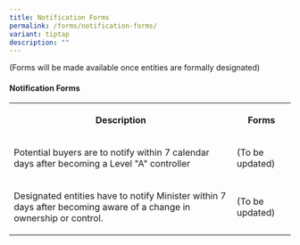 ```yaml
---
title: Notification Forms
permalink: /forms/notification-forms/
variant: tiptap
description: ""
---
```

<p>(Forms will be made available once entities are formally designated)</p>
<h4><strong>Notification Forms</strong></h4>
<table>
<tbody>
<tr>
<th rowspan="1" colspan="1">
<p>Description</p>
</th>
<th rowspan="1" colspan="1">
<p>Forms</p>
</th>
</tr>
<tr>
<td rowspan="1" colspan="1">
<p>Potential buyers are to notify within 7 calendar days after becoming a
Level "A" controller</p>
</td>
<td rowspan="1" colspan="1">
<p>(To be updated)</p>
</td>
</tr>
<tr>
<td rowspan="1" colspan="1">
<p>Designated entities have to notify Minister within 7 days after becoming
aware of a change in ownership or control.</p>
</td>
<td rowspan="1" colspan="1">
<p>(To be updated)</p>
</td>
</tr>
</tbody>
</table>
<p></p>
<p></p>